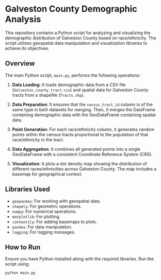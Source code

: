 # Galveston County Demographic Analysis

This repository contains a Python script for analyzing and visualizing the demographic distribution of Galveston County based on race/ethnicity. The script utilizes geospatial data manipulation and visualization libraries to achieve its objectives.

## Overview

The main Python script, `main.py`, performs the following operations:

1. **Data Loading**: It loads demographic data from a CSV file (`Galveston_county_tract.csv`) and spatial data for Galveston County tracts from a shapefile (`Tracts.shp`).

2. **Data Preparation**: It ensures that the `census_tract_id` column is of the same type in both datasets for merging. Then, it merges the DataFrame containing demographic data with the GeoDataFrame containing spatial data.

3. **Point Generation**: For each race/ethnicity column, it generates random points within the census tracts proportional to the population of that race/ethnicity in the tract.

4. **Data Aggregation**: It combines all generated points into a single GeoDataFrame with a consistent Coordinate Reference System (CRS).

5. **Visualization**: It plots a dot density map showing the distribution of different races/ethnicities across Galveston County. The map includes a basemap for geographical context.

## Libraries Used

- `geopandas`: For working with geospatial data.
- `shapely`: For geometric operations.
- `numpy`: For numerical operations.
- `matplotlib`: For plotting.
- `contextily`: For adding basemaps to plots.
- `pandas`: For data manipulation.
- `logging`: For logging messages.

## How to Run

Ensure you have Python installed along with the required libraries. Run the script using:
```
python main.py
```
